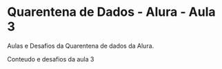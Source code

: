 # Quarentena de Dados - Alura - Aula 3
Aulas e Desafios da Quarentena de dados da Alura.

Conteudo e desafios da aula 3
